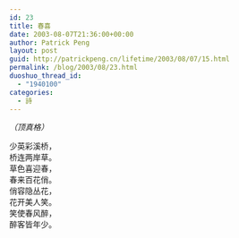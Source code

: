 ```yaml
---
id: 23
title: 春喜
date: 2003-08-07T21:36:00+00:00
author: Patrick Peng
layout: post
guid: http://patrickpeng.cn/lifetime/2003/08/07/15.html
permalink: /blog/2003/08/23.html
duoshuo_thread_id:
  - "1940100"
categories:
  - 詩
---
```

<p><em>（顶真格）</em></p>  <p>少英彩溪桥，    <br />桥连两岸草。     <br />草色喜迎春，     <br />春来百花俏。     <br />俏容隐丛花，     <br />花开美人笑。     <br />笑使春风醉，     <br />醉客皆年少。</p>